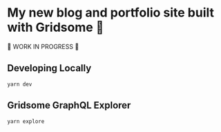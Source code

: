 # My new blog and portfolio site built with Gridsome 🚀 

🚧 WORK IN PROGRESS 🚧

## Developing Locally

`yarn dev`

## Gridsome GraphQL Explorer

`yarn explore`
